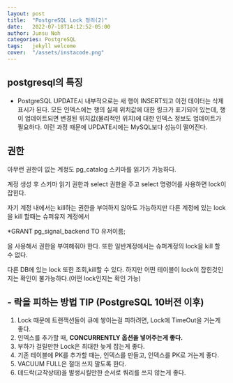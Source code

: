 ```yaml
---
layout: post
title:  "PostgreSQL Lock 정리(2)"
date:   2022-07-18T14:12:52-05:00
author: Junsu Noh
categories: PostgreSQL
tags:	jekyll welcome
cover:  "/assets/instacode.png" 
---
```


## postgresql의 특징

- PostgreSQL UPDATE시 내부적으로는 새 행이 INSERT되고 이전 데이터는 삭제 표시가 된다. 
  모든 인덱스에는 행의 실제 위치값에 대한 링크가 표기되어 있는데, 행이 업데이트되면 변경된 위치값(물리적인 위치)에 대한 인덱스 정보도 업데이트가 필요하다.
  이런 과정 때문에 UPDATE시에는 MySQL보다 성능이 떨어진다.

## 권한

아무런 권한이 없는 계정도 pg_catalog 스키마를 읽기가 가능하다.

계정 생성 후 스키마 읽기 권한과 select 권한을 주고 select 명령어를 사용하면 lock이 잡힌다.

자기 계정 내에서는 kill하는 권한을 부여하지 않아도 가능하지만 다른 계정에 있는 lock을 kill 할때는 슈퍼유저 계정에서 

*GRANT pg_signal_backend TO 유저이름; 

을 사용해서 권한을 부여해줘야 한다. 또한 일반계정에서는 슈퍼계정의 lock을 kill 할 수 없다. 

다른 DB에 있는 lock 또한 조회,kill할 수 있다. 하지만 어떤 테이블이 lock이 잡힌것인지는 확인이 불가능하다.(어떤 lock인지는 확인 가능)


## - 락을 피하는 방법 TIP (PostgreSQL 10버전 이후)

1. Lock 때문에 트랜잭션들이 큐에 쌓이는걸 피하려면, Lock에 TimeOut을 거는게 좋다.
2. 인덱스를 추가할 때, **CONCURRENTLY 옵션을 넣어주는게 좋다.**
3. 부하가 걸릴만한 Lock은 최대한 늦게 잡는게 좋다.
4. 기존 테이블에 PK를 추가할 때는, 인덱스를 만들고, 인덱스를 PK로 거는게 좋다.
5. VACUUM FULL은 절대 쓰지 말도록 한다.
6. 데드락(교착상태)을 발생시킬만한 순서로 쿼리를 쓰지 않는게 좋다.
